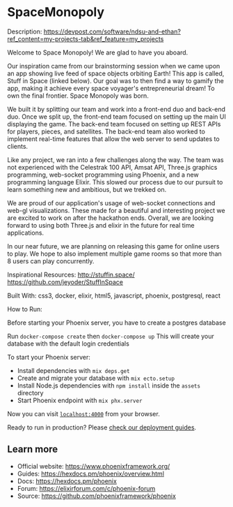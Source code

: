 # SpaceMonopoly

Description:
https://devpost.com/software/ndsu-and-ethan?ref_content=my-projects-tab&ref_feature=my_projects



Welcome to Space Monopoly! We are glad to have you aboard.

Our inspiration came from our brainstorming session when we came upon an app showing live feed of space objects orbiting Earth! This app is called, Stuff in Space (linked below). Our goal was to then find a way to gamify the app, making it achieve every space voyager's entrepreneurial dream! To own the final frontier. Space Monopoly was born.

We built it by splitting our team and work into a front-end duo and back-end duo. Once we split up, the front-end team focused on setting up the main UI displaying the game. The back-end team focused on setting up REST APIs for players, pieces, and satellites. The back-end team also worked to implement real-time features that allow the web server to send updates to clients.

Like any project, we ran into a few challenges along the way. The team was not experienced with the Celestrak 100 API, Amsat API, Three.js graphics programming, web-socket programming using Phoenix, and a new programming language Elixir. This slowed our process due to our pursuit to learn something new and ambitious, but we trekked on.

We are proud of our application's usage of web-socket connections and web-gl visualizations. These made for a beautiful and interesting project we are excited to work on after the hackathon ends. Overall, we are looking forward to using both Three.js and elixir in the future for real time applications.

In our near future, we are planning on releasing this game for online users to play. We hope to also implement multiple game rooms so that more than 8 users can play concurrently.

Inspirational Resources: http://stuffin.space/ https://github.com/jeyoder/StuffInSpace

Built With: css3, docker, elixir, html5, javascript, phoenix, postgresql, react



How to Run:

Before starting your Phoenix server, you have to create a postgres database

Run `docker-compose create`
then `docker-compose up`
This will create your database with the default login credentials


To start your Phoenix server:

  * Install dependencies with `mix deps.get`
  * Create and migrate your database with `mix ecto.setup`
  * Install Node.js dependencies with `npm install` inside the `assets` directory
  * Start Phoenix endpoint with `mix phx.server`

Now you can visit [`localhost:4000`](http://localhost:4000) from your browser.

Ready to run in production? Please [check our deployment guides](https://hexdocs.pm/phoenix/deployment.html).

## Learn more

  * Official website: https://www.phoenixframework.org/
  * Guides: https://hexdocs.pm/phoenix/overview.html
  * Docs: https://hexdocs.pm/phoenix
  * Forum: https://elixirforum.com/c/phoenix-forum
  * Source: https://github.com/phoenixframework/phoenix
